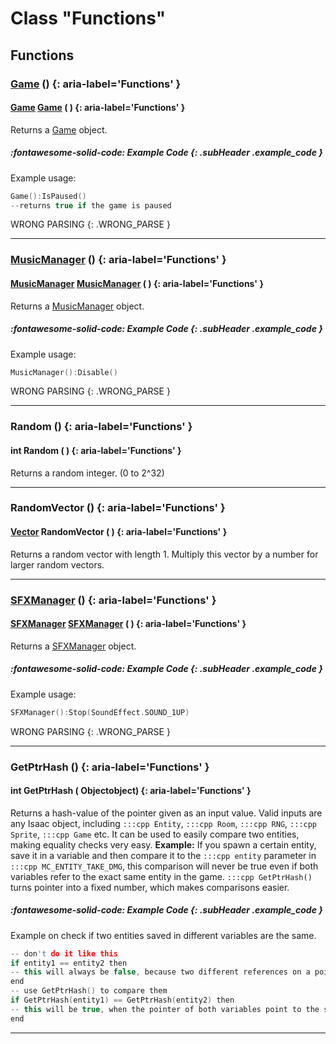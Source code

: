 # Class "Functions"
## Functions
### [Game](../Game) () {: aria-label='Functions' }
#### [Game](../Game) [Game](../Game) ( )  {: aria-label='Functions' }

Returns a <a class="el" href="class_game.html">Game</a> object.
##### :fontawesome-solid-code: Example Code {: .subHeader .example_code }
Example usage:
```cpp 
Game():IsPaused()
--returns true if the game is paused

```
 WRONG PARSING {: .WRONG_PARSE } 
___ 
### [MusicManager](../MusicManager) () {: aria-label='Functions' }
#### [MusicManager](../MusicManager) [MusicManager](../MusicManager) ( )  {: aria-label='Functions' }

Returns a <a class="el" href="class_music_manager.html">MusicManager</a> object.
##### :fontawesome-solid-code: Example Code {: .subHeader .example_code }
Example usage:
```cpp 
MusicManager():Disable()

```
 WRONG PARSING {: .WRONG_PARSE } 
___ 
### Random () {: aria-label='Functions' }
#### int Random ( )  {: aria-label='Functions' }
Returns a random integer. (0 to 2^32) 
___ 
### RandomVector () {: aria-label='Functions' }
#### [Vector](../Vector) RandomVector ( )  {: aria-label='Functions' }
Returns a random vector with length 1. Multiply this vector by a number for larger random vectors.
___ 
### [SFXManager](../SFXManager) () {: aria-label='Functions' }
#### [SFXManager](../SFXManager) [SFXManager](../SFXManager) ( )  {: aria-label='Functions' }

Returns a <a class="el" href="class_s_f_x_manager.html">SFXManager</a> object.
##### :fontawesome-solid-code: Example Code {: .subHeader .example_code }
Example usage:
```cpp 
SFXManager():Stop(SoundEffect.SOUND_1UP)

```
 WRONG PARSING {: .WRONG_PARSE } 
___ 
### GetPtrHash () {: aria-label='Functions' }
#### int GetPtrHash ( Objectobject)  {: aria-label='Functions' }
Returns a hash-value of the pointer given as an input value. Valid inputs are any Isaac object, including `:::cpp Entity`, `:::cpp Room`, `:::cpp RNG`, `:::cpp Sprite`, `:::cpp Game` etc.
It can be used to easily compare two entities, making equality checks very easy.
**Example:**
If you spawn a certain entity, save it in a variable and then compare it to the `:::cpp entity` parameter in `:::cpp MC_ENTITY_TAKE_DMG`, this comparison will never be true even if both variables refer to the exact same entity in the game. `:::cpp GetPtrHash()` turns pointer into a fixed number, which makes comparisons easier.
##### :fontawesome-solid-code: Example Code {: .subHeader .example_code }
Example on check if two entities saved in different variables are the same.
```cpp 
-- don't do it like this
if entity1 == entity2 then
-- this will always be false, because two different references on a pointer are not equal
end
-- use GetPtrHash() to compare them
if GetPtrHash(entity1) == GetPtrHash(entity2) then
-- this will be true, when the pointer of both variables point to the same object.
end

```

___ 
